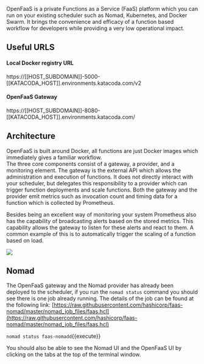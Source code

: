 OpenFaaS is a private Functions as a Service (FaaS) platform which you can run on your existing scheduler such as Nomad, Kubernetes, and Docker Swarm.  It brings the convenience and efficacy of a function based workflow for developers while providing a very low operational impact.

## Useful URLS
#### Local Docker registry URL
https://[[HOST_SUBDOMAIN]]-5000-[[KATACODA_HOST]].environments.katacoda.com/v2

#### OpenFaaS Gateway
https://[[HOST_SUBDOMAIN]]-8080-[[KATACODA_HOST]].environments.katacoda.com/

## Architecture
OpenFaaS is built around Docker, all functions are just Docker images which immediately gives a familiar workflow.  
The three core components consist of a gateway, a provider, and a monitoring element.  The gateway is the external API which allows the administration and execution of functions. It does not directly interact with your scheduler, but delegates this responsibility to a provider which can trigger function deployments and scale functions.  Both the gateway and the provider emit metrics such as invocation count and timing data for a function which is collected by Prometheus. 

Besides being an excellent way of monitoring your system Prometheus also has the capability of broadcasting alerts based on the stored metrics.  This capability allows the gateway to listen for these alerts and react to them.  A common example of this is to automatically trigger the scaling of a function based on load.

![](https://github.com/hashicorp/faas-nomad/raw/master/images/openfaas_nomad.png)

## Nomad
The OpenFaaS gateway and the Nomad provider has already been deployed to the scheduler, if you run the `nomad status` command you should see there is one job already running.  The details of the job can be found at the following link: [https://raw.githubusercontent.com/hashicorp/faas-nomad/master/nomad_job_files/faas.hcl](https://raw.githubusercontent.com/hashicorp/faas-nomad/master/nomad_job_files/faas.hcl)

`nomad status faas-nomadd`{{execute}}

You should also be able to see the Nomad UI and the OpenFaaS UI by clicking on the tabs at the top of the terminal window.
